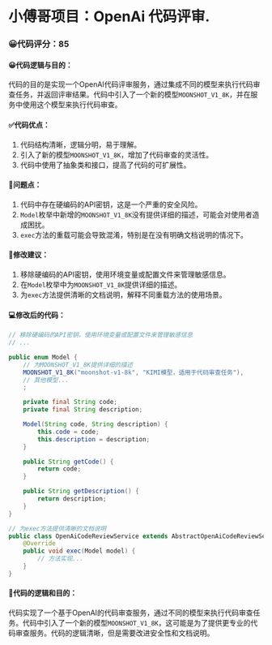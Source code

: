 # 小傅哥项目：OpenAi 代码评审.
### 😀代码评分：85
#### 😀代码逻辑与目的：
代码的目的是实现一个OpenAI代码评审服务，通过集成不同的模型来执行代码审查任务，并返回评审结果。代码中引入了一个新的模型`MOONSHOT_V1_8K`，并在服务中使用这个模型来执行代码审查。

#### ✅代码优点：
1. 代码结构清晰，逻辑分明，易于理解。
2. 引入了新的模型`MOONSHOT_V1_8K`，增加了代码审查的灵活性。
3. 代码中使用了抽象类和接口，提高了代码的可扩展性。

#### 🤔问题点：
1. 代码中存在硬编码的API密钥，这是一个严重的安全风险。
2. `Model`枚举中新增的`MOONSHOT_V1_8K`没有提供详细的描述，可能会对使用者造成困扰。
3. `exec`方法的重载可能会导致混淆，特别是在没有明确文档说明的情况下。

#### 🎯修改建议：
1. 移除硬编码的API密钥，使用环境变量或配置文件来管理敏感信息。
2. 在`Model`枚举中为`MOONSHOT_V1_8K`提供详细的描述。
3. 为`exec`方法提供清晰的文档说明，解释不同重载方法的使用场景。

#### 💻修改后的代码：
```java
// 移除硬编码的API密钥，使用环境变量或配置文件来管理敏感信息
// ...

public enum Model {
    // 为MOONSHOT_V1_8K提供详细的描述
    MOONSHOT_V1_8K("moonshot-v1-8k", "KIMI模型，适用于代码审查任务"),
    // 其他模型...
    ;

    private final String code;
    private final String description;

    Model(String code, String description) {
        this.code = code;
        this.description = description;
    }

    public String getCode() {
        return code;
    }

    public String getDescription() {
        return description;
    }
}

// 为exec方法提供清晰的文档说明
public class OpenAiCodeReviewService extends AbstractOpenAiCodeReviewService {
    @Override
    public void exec(Model model) {
        // 方法实现...
    }
}
```

#### 📝代码的逻辑和目的：
代码实现了一个基于OpenAI的代码审查服务，通过不同的模型来执行代码审查任务。代码中引入了一个新的模型`MOONSHOT_V1_8K`，这可能是为了提供更专业的代码审查服务。代码的逻辑清晰，但是需要改进安全性和文档说明。